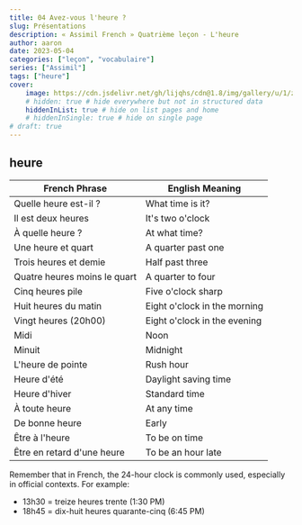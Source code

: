 ```yaml
---
title: 04 Avez-vous l'heure ?
slug: Présentations
description: « Assimil French » Quatrième leçon - L'heure
author: aaron
date: 2023-05-04
categories: ["leçon", "vocabulaire"]
series: ["Assimil"]
tags: ["heure"]
cover: 
    image: https://cdn.jsdelivr.net/gh/lijqhs/cdn@1.8/img/gallery/u/1/zoltan-tasi-sJGvoX_eVhw-unsplash.jpg
    # hidden: true # hide everywhere but not in structured data
    hiddenInList: true # hide on list pages and home
    # hiddenInSingle: true # hide on single page
# draft: true
---
```


## heure

| French Phrase | English Meaning |
|---------------|-----------------|
| Quelle heure est-il ? | What time is it? |
| Il est deux heures | It's two o'clock |
| À quelle heure ? | At what time? |
| Une heure et quart | A quarter past one |
| Trois heures et demie | Half past three |
| Quatre heures moins le quart | A quarter to four |
| Cinq heures pile | Five o'clock sharp |
| Huit heures du matin | Eight o'clock in the morning |
| Vingt heures (20h00) | Eight o'clock in the evening |
| Midi | Noon |
| Minuit | Midnight |
| L'heure de pointe | Rush hour |
| Heure d'été | Daylight saving time |
| Heure d'hiver | Standard time |
| À toute heure | At any time |
| De bonne heure | Early |
| Être à l'heure | To be on time |
| Être en retard d'une heure | To be an hour late |

Remember that in French, the 24-hour clock is commonly used, especially in official contexts. For example:

- 13h30 = treize heures trente (1:30 PM)
- 18h45 = dix-huit heures quarante-cinq (6:45 PM)
